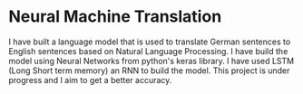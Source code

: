 # Neural Machine Translation

I have built a language model that is used to translate German sentences to English sentences based on Natural Language Processing. I have build the model using Neural Networks from python's keras library. I have used LSTM (Long Short term memory) an RNN to build the model. This project is under progress and I aim to get a better accuracy.
